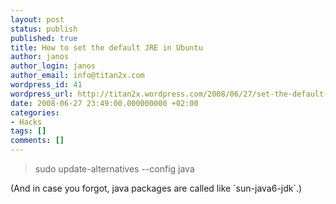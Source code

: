 ```yaml
---
layout: post
status: publish
published: true
title: How to set the default JRE in Ubuntu
author: janos
author_login: janos
author_email: info@titan2x.com
wordpress_id: 41
wordpress_url: http://titan2x.wordpress.com/2008/06/27/set-the-default-jre-in-ubuntu/
date: 2008-06-27 23:49:00.000000000 +02:00
categories:
- Hacks
tags: []
comments: []
---
```

<blockquote>sudo update-alternatives --config java</blockquote>
(And in case you forgot, java packages are called like `sun-java6-jdk`.)
